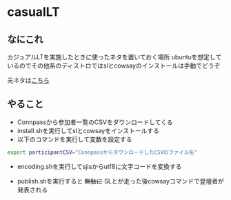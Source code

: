 # casualLT

## なにこれ

カジュアルLTを実施したときに使ったネタを置いておく場所
ubuntuを想定しているのでその他系のディストロではslとcowsayのインストールは手動でどうぞ

元ネタは[こちら](https://nagashi-ma-w.hatenablog.com/entry/2019/01/12/142850)

## やること

- Connpassから参加者一覧のCSVをダウンロードしてくる
- install.shを実行してslとcowsayをインストールする
- 以下のコマンドを実行して変数を設定する

```bash
export participantCSV="ConnpassからダウンロードしたCSVのファイル名"
```
- encoding.shを実行してsjisからutf8に文字コードを変換する

- publish.shを実行すると ~~無駄に~~ SLとが走った後cowsayコマンドで登壇者が発表される

